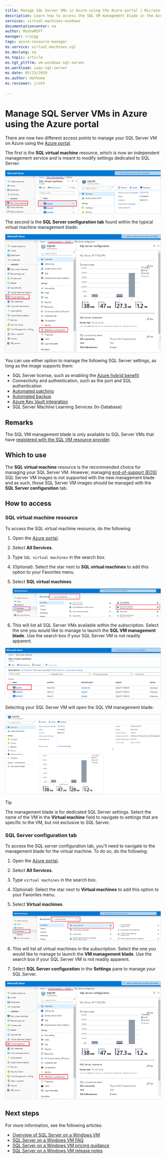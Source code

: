 ```yaml
---
title: Manage SQL Server VMs in Azure using the Azure portal | Microsoft Docs
description: Learn how to access the SQL VM management blade in the Azure portal for a SQL Server VM hosted on Azure. 
services: virtual-machines-windows
documentationcenter: na
author: MashaMSFT
manager: craigg
tags: azure-resource-manager
ms.service: virtual-machines-sql
ms.devlang: na
ms.topic: article
ms.tgt_pltfrm: vm-windows-sql-server
ms.workload: iaas-sql-server
ms.date: 05/13/2019
ms.author: mathoma
ms.reviewer: jroth

---
```

# Manage SQL Server VMs in Azure using the Azure portal

There are now two different access points to manage your SQL Server VM on Azure using the [Azure portal](https://portal.azure.com). 

The first is the **SQL virtual machine** resource, which is now an independent management service and is meant to modify settings dedicated to SQL Server: 

![SQL virtual machine resource](media/virtual-machines-windows-sql-manage-portal/sql-vm-manage.png)

The second is the **SQL Server configuration tab** found within the typical virtual machine management blade: 

![SQL Server configuration](media/virtual-machines-windows-sql-manage-portal/sql-vm-configuration.png)


You can use either option to manage the following SQL Server settings, as long as the image supports them:
- SQL Server license, such as enabling the [Azure hybrid benefit](https://azure.microsoft.com/pricing/hybrid-benefit/)
- Connectivity and authentication, such as the port and SQL authentication
- [Automated patching](virtual-machines-windows-sql-automated-patching.md)
- [Automated backup](virtual-machines-windows-sql-automated-backup-v2.md)
- [Azure Key Vault integration](virtual-machines-windows-ps-sql-keyvault.md)
- SQL Server Machine Learning Services (In-Database)

## Remarks

The SQL VM management blade is only available to SQL Server VMs that have [registered with the SQL VM resource provider](virtual-machines-windows-sql-ahb.md#register-sql-server-vm-with-the-sql-vm-resource-provider). 


## Which to use

The **SQL virtual machine** resource is the recommended choice for managing your SQL Server VM. However, managing [end-of-support (EOS)](virtual-machines-windows-sql-server-2008-eos-extend-support.md) SQL Server VM images is not supported with the new management blade and as such, those SQL Server VM images should be managed with the **SQL Server configuration** tab. 


## How to access

### SQL virtual machine resource
To access the SQL virtual machine resource, do the following:

1. Open the [Azure portal](https://portal.azure.com). 
1. Select **All Services**. 
1. Type `SQL virtual machines` in the search box.
1. (Optional): Select the star next to **SQL virtual machines** to add this option to your Favorites menu. 
1. Select **SQL virtual machines**. 

   ![Find SQL VM virtual machines in all services](media/virtual-machines-windows-sql-manage-portal/sql-vm-search.png)

1. This will list all SQL Server VMs available within the subscription. Select the one you would like to manage to launch the **SQL VM management blade**. Use the search box if your SQL Server VM is not readily apparent. 

![All available SQL VMs](media/virtual-machines-windows-sql-manage-portal/all-sql-vms.png)

Selecting your SQL Server VM will open the SQL VM management blade: 


![SQL virtual machine resource](media/virtual-machines-windows-sql-manage-portal/sql-vm-management-blade.png)

  > [!TIP]
  > The management blade is for dedicated SQL Server settings. Select the name of the VM in the **Virtual machine** field to navigate to settings that are specific to the VM, but not exclusive to SQL Server. 

### SQL Server configuration tab
To access the SQL server configuration tab, you'll need to navigate to the management blade for the virtual machine. To do so, do the following:

1. Open the [Azure portal](https://portal.azure.com). 
1. Select **All Services**. 
1. Type `virtual machines` in the search box.
1. (Optional): Select the star next to **Virtual machines** to add this option to your Favorites menu. 
1. Select **Virtual machines**. 

   ![Search for virtual machines](media/virtual-machines-windows-sql-manage-portal/vm-search.png)

1. This will list all virtual machines in the subscription. Select the one you would like to manage to launch the **VM management blade**. Use the search box if your SQL Server VM is not readily apparent. 
1. Select **SQL Server configuration** in the **Settings** pane to manage your SQL Server. 

![SQL Server configuration](media/virtual-machines-windows-sql-manage-portal/sql-vm-configuration.png)

## Next steps

For more information, see the following articles: 

* [Overview of SQL Server on a Windows VM](virtual-machines-windows-sql-server-iaas-overview.md)
* [SQL Server on a Windows VM FAQ](virtual-machines-windows-sql-server-iaas-faq.md)
* [SQL Server on a Windows VM pricing guidance](virtual-machines-windows-sql-server-pricing-guidance.md)
* [SQL Server on a Windows VM release notes](virtual-machines-windows-sql-server-iaas-release-notes.md)


